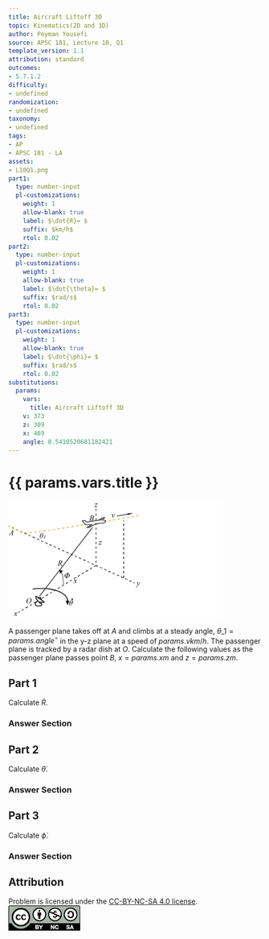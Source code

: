 ```yaml
---
title: Aircraft Liftoff 3D
topic: Kinematics(2D and 3D)
author: Peyman Yousefi
source: APSC 181, Lecture 10, Q1
template_version: 1.1
attribution: standard
outcomes:
- 5.7.1.2
difficulty:
- undefined
randomization:
- undefined
taxonomy:
- undefined
tags:
- AP
- APSC 181 - LA
assets:
- L10Q1.png
part1:
  type: number-input
  pl-customizations:
    weight: 1
    allow-blank: true
    label: $\dot{R}= $
    suffix: $km/h$
    rtol: 0.02
part2:
  type: number-input
  pl-customizations:
    weight: 1
    allow-blank: true
    label: $\dot{\theta}= $
    suffix: $rad/s$
    rtol: 0.02
part3:
  type: number-input
  pl-customizations:
    weight: 1
    allow-blank: true
    label: $\dot{\phi}= $
    suffix: $rad/s$
    rtol: 0.02
substitutions:
  params:
    vars:
      title: Aircraft Liftoff 3D
    v: 373
    z: 309
    x: 469
    angle: 0.5410520681182421
---
```

# {{ params.vars.title }}
<img src="L10Q1.png" width=85%>

A passenger plane takes off at $A$ and climbs at a steady angle, $\theta\_{1} = {{params.angle}}^{\circ}$ in the y-z plane at a speed of ${{params.v}}km/h$. The passenger plane is tracked by a radar dish at $O$.
Calculate the following values as the passenger plane passes point $B$, $x = {{params.x}}m$ and $z = {{params.z}}m$.

## Part 1

Calculate $\dot{R}$.

### Answer Section

## Part 2

Calculate $\dot{\theta}$.

### Answer Section

## Part 3

Calculate $\dot{\phi}$.

### Answer Section

## Attribution

Problem is licensed under the [CC-BY-NC-SA 4.0 license](https://creativecommons.org/licenses/by-nc-sa/4.0/).<br> ![The Creative Commons 4.0 license requiring attribution-BY, non-commercial-NC, and share-alike-SA license.](https://raw.githubusercontent.com/firasm/bits/master/by-nc-sa.png)